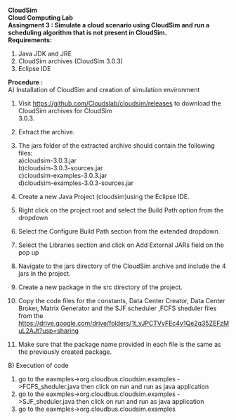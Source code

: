 <b> CloudSim  </b> <br>
<b>Cloud Computing Lab </b> <br>
<b>Assingment 3 : Simulate a cloud scenario using CloudSim and run a scheduling algorithm that is not present in CloudSim.<br></b>
<b>Requirements: <br></b>
1. Java JDK and JRE <br>
2. CloudSim archives (CloudSim 3.0.3) <br>
3. Eclipse IDE <br>

<b>Procedure :</b><br>
A) Installation of CloudSim and creation of simulation environment<br>
1. Visit https://github.com/Cloudslab/cloudsim/releases to download the CloudSim archives for CloudSim<br>
3.0.3.

2. Extract the archive.<br>
3. The jars folder of the extracted archive should contain the following files:<br>
a)cloudsim-3.0.3.jar<br>
b)cloudsim-3.0.3-sources.jar<br>
c)cloudsim-examples-3.0.3.jar<br>
d)cloudsim-examples-3.0.3-sources.jar<br>
4. Create a new Java Project (cloudsim)using the Eclipse IDE.<br>
5. Right click on the project root and select the Build Path option from the dropdown<br>

6. Select the Configure Build Path section from the extended dropdown.<br>

7. Select the Libraries section and click on Add External JARs field on the pop up<br>

8. Navigate to the jars directory of the CloudSim archive and include the 4 jars in the project.<br>
9. Create a new package in the src directory of the project.<br>
10. Copy the code files for the constants, Data Center Creator, Data Center Broker, Matrix Generator and the SJF scheduler ,FCFS sheduler files from the
https://drive.google.com/drive/folders/1t_yJPCTVvFEc4v1Qe2q35ZEFzMuL2AJt?usp=sharing<br>
11. Make sure that the package name provided in each file is the same as the previously created package.<br>

B) Execution of code<br>
1. go to the eaxmples->org.cloudbus.cloudsim.examples ->FCFS_sheduler.java then click on run and run as java application<br>
2. go to the eaxmples->org.cloudbus.cloudsim.examples ->SJF_sheduler.java then click on run and run as java application<br>
3. go to the eaxmples->org.cloudbus.cloudsim.examples<br>

